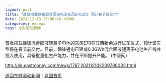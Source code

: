 ```yaml
---
layout: post
title: "首批搭载赣锋混合固液电池东风E70试车 预计春节前交付"
date: 2021-12-10 13:06:48 +0800
categories: emnews
tags: 东财滚动新闻
---
```


首批搭载赣锋混合固液锂离子电池的东风E70在江西新余进行试车仪式，预计该车型将在春节前交付。目前，赣锋锂电已建成0.3GWh混合固液锂离子电池生产线并投入使用，具备批量化生产能力，并在不断提升产能。 (中证网)

<http://hk.eastmoney.com/news/1797,202112102209786032.html>

[返回东财滚动新闻](//finews.withounder.com/emnews/)｜[返回首页](//finews.withounder.com/)